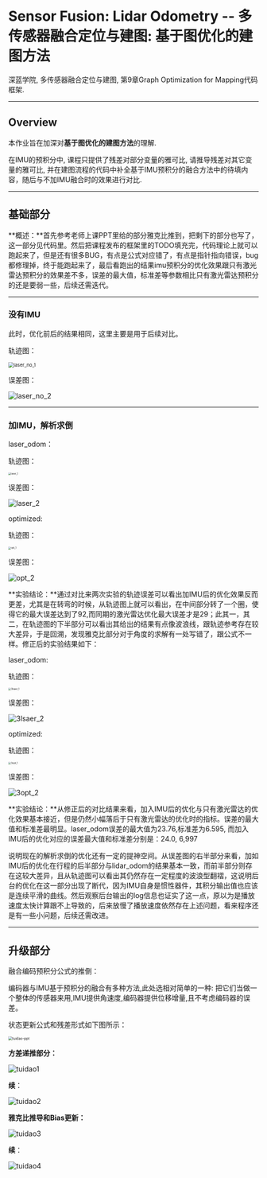 # Sensor Fusion: Lidar Odometry -- 多传感器融合定位与建图: 基于图优化的建图方法

深蓝学院, 多传感器融合定位与建图, 第9章Graph Optimization for Mapping代码框架.

---

## Overview

本作业旨在加深对**基于图优化的建图方法**的理解.

在IMU的预积分中, 课程只提供了残差对部分变量的雅可比, 请推导残差对其它变量的雅可比, 并在建图流程的代码中补全基于IMU预积分的融合方法中的待填内容，随后与不加IMU融合时的效果进行对比.

---

## 基础部分

**概述：**首先参考老师上课PPT里给的部分雅克比推到，把剩下的部分也写了，这一部分见代码里。然后把课程发布的框架里的TODO填充完，代码理论上就可以跑起来了，但是还有很多BUG，有点是公式对应错了，有点是指针指向错误，bug都修理掉，终于能跑起来了，最后看跑出的结果imu预积分的优化效果跟只有激光雷达预积分的效果差不多，误差的最大值，标准差等参数相比只有激光雷达预积分的还是要弱一些，后续还需迭代。

---

### 没有IMU

此时，优化前后的结果相同，这里主要是用于后续对比。

轨迹图：

<img src="doc/images/laser_no_1.png" alt="laser_no_1" style="zoom: 67%;" />

误差图：

![laser_no_2](doc/images/laser_no_2.png)

---

### 加IMU，解析求倒

laser_odom：

轨迹图：

<img src="doc/images/laser_1.png" alt="laser_1" style="zoom: 33%;" />

误差图：

![laser_2](doc/images/laser_2.png)

optimized:

轨迹图：

<img src="doc/images/opt_1.png" alt="opt_1" style="zoom:33%;" />

误差图：

![opt_2](doc/images/opt_2.png)

**实验结论：**通过对比来两次实验的轨迹误差可以看出加IMU后的优化效果反而更差，尤其是在转弯的时候，从轨迹图上就可以看出，在中间部分转了一个圈，使得它的最大误差达到了92,而同期的激光雷达优化最大误差才是29；此其一，其二，在轨迹图的下半部分可以看出其给出的结果有点像波浪线，跟轨迹参考存在较大差异，于是回溯，发现雅克比部分对于角度的求解有一处写错了，跟公式不一样。修正后的实验结果如下：

laser_odom:

轨迹图：

<img src="doc/images/3lsaer_1.png" alt="3lsaer_1" style="zoom:33%;" />

误差图：

![3lsaer_2](doc/images/3lsaer_2.png)

optimized:

轨迹图：

<img src="doc/images/3opt_1.png" alt="3opt_1" style="zoom:33%;" />

误差图：

![3opt_2](doc/images/3opt_2.png)

**实验结论：**从修正后的对比结果来看，加入IMU后的优化与只有激光雷达的优化效果基本接近，但是仍然小幅落后于只有激光雷达的优化时的指标。误差的最大值和标准差最明显。laser_odom误差的最大值为23.76,标准差为6.595, 而加入IMU后的优化对应的误差最大值和标准差分别是：24.0, 6,997

说明现在的解析求倒的优化还有一定的提神空间。从误差图的右半部分来看，加如IMU后的优化在行程的后半部分与lidar_odom的结果基本一致，而前半部分则存在这较大差异，且从轨迹图可以看出其仍然存在一定程度的波浪型翻褶，这说明后台的优化在这一部分出现了断代，因为IMU自身是惯性器件，其积分输出值也应该是连续平滑的曲线。然后观察后台输出的log信息也证实了这一点，原以为是播放速度太快计算跟不上导致的，后来放慢了播放速度依然存在上述问题，看来程序还是有一些小问题，后续还需改进。

---

## 升级部分

融合编码预积分公式的推倒：

编码器与IMU基于预积分的融合有多种方法,此处选相对简单的一种:
把它们当做一个整体的传感器来用,IMU提供角速度,编码器提供位移增量,且不考虑编码器的误
差。

状态更新公式和残差形式如下图所示：

<img src="doc/images/tuidao-ppt.png" alt="tuidao-ppt" style="zoom:50%;" />

**方差递推部分：**

![tuidao1](doc/images/tuidao1.jpg)

**续**：

![tuidao2](doc/images/tuidao2.jpg)

**雅克比推导和Bias更新：**

![tuidao3](doc/images/tuidao3.jpg)

**续**：

![tuidao4](doc/images/tuidao4.jpg)